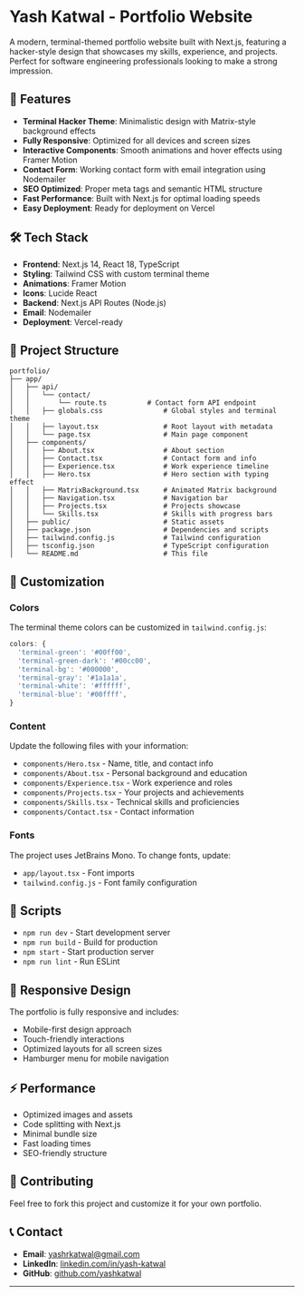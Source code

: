 # Yash Katwal - Portfolio Website

A modern, terminal-themed portfolio website built with Next.js, featuring a hacker-style design that showcases my skills, experience, and projects. Perfect for software engineering professionals looking to make a strong impression.

## 🚀 Features

- **Terminal Hacker Theme**: Minimalistic design with Matrix-style background effects
- **Fully Responsive**: Optimized for all devices and screen sizes
- **Interactive Components**: Smooth animations and hover effects using Framer Motion
- **Contact Form**: Working contact form with email integration using Nodemailer
- **SEO Optimized**: Proper meta tags and semantic HTML structure
- **Fast Performance**: Built with Next.js for optimal loading speeds
- **Easy Deployment**: Ready for deployment on Vercel

## 🛠️ Tech Stack

- **Frontend**: Next.js 14, React 18, TypeScript
- **Styling**: Tailwind CSS with custom terminal theme
- **Animations**: Framer Motion
- **Icons**: Lucide React
- **Backend**: Next.js API Routes (Node.js)
- **Email**: Nodemailer
- **Deployment**: Vercel-ready


## 📁 Project Structure

```
portfolio/
├── app/
│   ├── api/
│   │   └── contact/
│   │       └── route.ts          # Contact form API endpoint
│   │   ├── globals.css               # Global styles and terminal theme
│   │   ├── layout.tsx                # Root layout with metadata
│   │   └── page.tsx                  # Main page component
│   ├── components/
│   │   ├── About.tsx                 # About section
│   │   ├── Contact.tsx               # Contact form and info
│   │   ├── Experience.tsx            # Work experience timeline
│   │   ├── Hero.tsx                  # Hero section with typing effect
│   │   ├── MatrixBackground.tsx      # Animated Matrix background
│   │   ├── Navigation.tsx            # Navigation bar
│   │   ├── Projects.tsx              # Projects showcase
│   │   └── Skills.tsx                # Skills with progress bars
│   ├── public/                       # Static assets
│   ├── package.json                  # Dependencies and scripts
│   ├── tailwind.config.js            # Tailwind configuration
│   ├── tsconfig.json                 # TypeScript configuration
│   └── README.md                     # This file
```

## 🎨 Customization

### Colors
The terminal theme colors can be customized in `tailwind.config.js`:
```js
colors: {
  'terminal-green': '#00ff00',
  'terminal-green-dark': '#00cc00',
  'terminal-bg': '#000000',
  'terminal-gray': '#1a1a1a',
  'terminal-white': '#ffffff',
  'terminal-blue': '#00ffff',
}
```

### Content
Update the following files with your information:
- `components/Hero.tsx` - Name, title, and contact info
- `components/About.tsx` - Personal background and education
- `components/Experience.tsx` - Work experience and roles
- `components/Projects.tsx` - Your projects and achievements
- `components/Skills.tsx` - Technical skills and proficiencies
- `components/Contact.tsx` - Contact information

### Fonts
The project uses JetBrains Mono. To change fonts, update:
- `app/layout.tsx` - Font imports
- `tailwind.config.js` - Font family configuration

## 🔧 Scripts

- `npm run dev` - Start development server
- `npm run build` - Build for production
- `npm start` - Start production server
- `npm run lint` - Run ESLint

## 📱 Responsive Design

The portfolio is fully responsive and includes:
- Mobile-first design approach
- Touch-friendly interactions
- Optimized layouts for all screen sizes
- Hamburger menu for mobile navigation

## ⚡ Performance

- Optimized images and assets
- Code splitting with Next.js
- Minimal bundle size
- Fast loading times
- SEO-friendly structure


## 🤝 Contributing

Feel free to fork this project and customize it for your own portfolio.


## 📞 Contact

- **Email**: yashrkatwal@gmail.com
- **LinkedIn**: [linkedin.com/in/yash-katwal](https://linkedin.com/in/yash-katwal)
- **GitHub**: [github.com/yashkatwal](https://github.com/yashkatwal)

---
